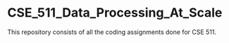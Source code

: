 # CSE_511_Data_Processing_At_Scale
This repository consists of all the coding assignments done for CSE 511.
